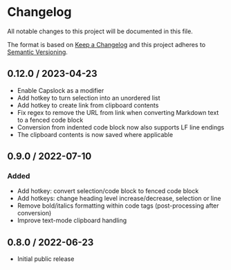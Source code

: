 # Changelog

All notable changes to this project will be documented in this file.

The format is based on [Keep a Changelog](http://keepachangelog.com/en/1.0.0/)
and this project adheres to [Semantic Versioning](http://semver.org/spec/v2.0.0.html).

<!-- markdownlint-disable MD024 -->

## 0.12.0 / 2023-04-23

* Enable Capslock as a modifier
* Add hotkey to turn selection into an unordered list
* Add hotkey to create link from clipboard contents
* Fix regex to remove the URL from link when converting Markdown text to a fenced code block
* Conversion from indented code block now also supports LF line endings
* The clipboard contents is now saved where applicable

## 0.9.0 / 2022-07-10

### Added

* Add hotkey: convert selection/code block to fenced code block
* Add hotkeys: change heading level increase/decrease, selection or line
* Remove bold/italics formatting within code tags (post-processing after conversion)
* Improve text-mode clipboard handling

## 0.8.0 / 2022-06-23

* Initial public release